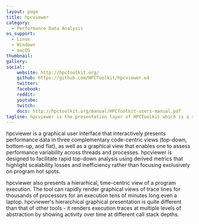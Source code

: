```yaml
---
layout: page
title: hpcviewer
category: 
  - Performance Data Analysis
os_support:
  - Linux
  - Windows
  - macOS
thumbnail:
gallery:
social:
    website: http://hpctoolkit.org/
    github: https://github.com/HPCToolkit/hpcviewer.e4
    twitter:
    facebook:
    reddit: 
    youtube: 
    twitch: 
    docs: http://hpctoolkit.org/manual/HPCToolkit-users-manual.pdf
tagline: hpcviewer is the presentation layer of HPCToolkit which is a suite of tools for measurement and analysis of program performance.
---
```

hpcviewer is a graphical user interface that interactively presents performance data in three complementary code-centric views (top-down, bottom-up, and flat), as well as a graphical view that enables one to assess performance variability across threads and processes. hpcviewer is designed to facilitate rapid top-down analysis using derived metrics that highlight scalability losses and inefficiency rather than focusing exclusively on program hot spots.

hpcviewer also presents a hierarhical, time-centric view of a program execution. The tool can rapidly render graphical views of trace lines for thousands of processors for an execution tens of minutes long even a laptop. hpcviewer's hierarchical graphical presentation is quite different than that of other tools - it renders execution traces at multiple levels of abstraction by showing activity over time at different call stack depths.
